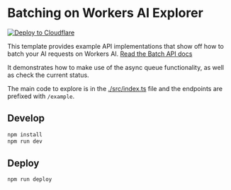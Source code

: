 # Batching on Workers AI Explorer

[![Deploy to Cloudflare](https://deploy.workers.cloudflare.com/button)](https://deploy.workers.cloudflare.com/?url=https://github.com/craigsdennis/batch-please-workers-ai)

<!-- dash-content-start -->
This template provides example API implementations that show off how to batch your AI requests on Workers AI. [Read the Batch API docs](https:/developers.cloudflare.com/workers-ai/features/batch-api/)

It demonstrates how to make use of the async queue functionality, as well as check the current status.

The main code to explore is in the [./src/index.ts](./src/index.ts) file and the endpoints are prefixed with `/example`.
<!-- dash-content-end -->


## Develop

```bash
npm install
npm run dev
```

## Deploy

```bash
npm run deploy
```
